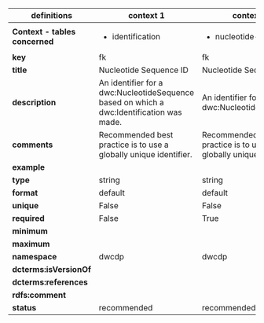 | definitions | context 1 |context 2 |context 3 |
|-|-|-|-|
| **Context - tables concerned** | <ul><li>identification</li></ul> | <ul><li>nucleotide-analysis</li></ul> | <ul><li>nucleotide-sequence</li></ul> |
| **key** | fk | fk | pk |
| **title** | Nucleotide Sequence ID | Nucleotide Sequence ID | Nucleotide Sequence ID |
| **description** | An identifier for a dwc:NucleotideSequence based on which a dwc:Identification was made. | An identifier for a dwc:NucleotideSequence. | An identifier for a dwc:NucleotideSequence. |
| **comments** | Recommended best practice is to use a globally unique identifier. | Recommended best practice is to use a globally unique identifier. | Recommended best practice is to use a globally unique identifier. |
| **example** |  |  |  |
| **type** | string | string | string |
| **format** | default | default | default |
| **unique** | False | False | True |
| **required** | False | True | True |
| **minimum** |  |  |  |
| **maximum** |  |  |  |
| **namespace** | dwcdp | dwcdp | dwcdp |
| **dcterms:isVersionOf** |  |  |  |
| **dcterms:references** |  |  |  |
| **rdfs:comment** |  |  |  |
| **status** | recommended | recommended | recommended |
